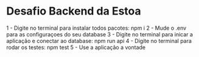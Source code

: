 # Desafio Backend da Estoa

1 - Digite no terminal para instalar todos pacotes: npm i
2 - Mude o .env para as configuraçoes do seu database
3 - Digite no terminal para inicar a aplicação e conectar ao database: npm run api
4 - Digite no terminal para rodar os testes: npm test
5 - Use a aplicação a vontade